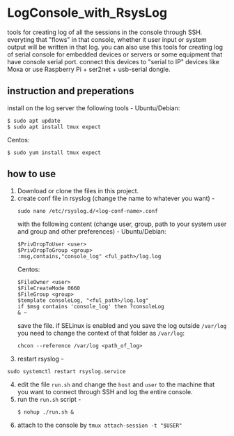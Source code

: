 # LogConsole_with_RsysLog
tools for creating log of all the sessions in the console through SSH. everyting that "flows" in that console, whether it user input or system output will be written in that log. you can also use this tools for creating log of serial console for embedded devices or servers or some equipment that have console serial port. connect this devices to "serial to IP" devices like Moxa or use Raspberry Pi + ser2net + usb-serial dongle.

## instruction and preperations
install on the log server the following tools -
Ubuntu/Debian:
```
$ sudo apt update
$ sudo apt install tmux expect
```
Centos:
```
$ sudo yum install tmux expect
```

## how to use
1. Download or clone the files in this project.
2. create conf file in rsyslog (change the name to whatever you want) - <br>
    ```
    sudo nano /etc/rsyslog.d/<log-conf-name>.conf
    ```
   with the following content (change user, group, path to your system user and group and other preferences) -
   Ubuntu/Debian:
   ```
   $PrivDropToUser <user>
   $PrivDropToGroup <group>
   :msg,contains,"console_log" <ful_path>/log.log
   ```
   Centos:
   ```
   $FileOwner <user>
   $FileCreateMode 0660
   $FileGroup <group>
   $template consoleLog, "<ful_path>/log.log"
   if $msg contains 'console_log' then ?consoleLog
   & ~
   ```
   save the file.
   if SELinux is enabled and you save the log outside ```/var/log``` you need to change the context of that folder as ```/var/log```:
   ```
   chcon --reference /var/log <path_of_log>
   ```
3.  restart rsyslog -
   ```
   sudo systemctl restart rsyslog.service
   ```
4. edit the file ```run.sh``` and change the ```host``` and ```user``` to the machine that you want to connect through SSH and log the entire console.
5. run the ```run.sh``` script - 
   ```
   $ nohup ./run.sh &
   ```
6. attach to the console by ```tmux attach-session -t "$USER"```
